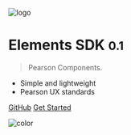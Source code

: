 ![logo](https://docsify.js.org/_media/icon.svg)

# Elements SDK <small>0.1</small>

> Pearson Components.

- Simple and lightweight
- Pearson UX standards

[GitHub](https://github.com/Pearson-Higher-Ed/elements-sdk)
[Get Started](/?#element-sdk)

![color](#f0f0f0)